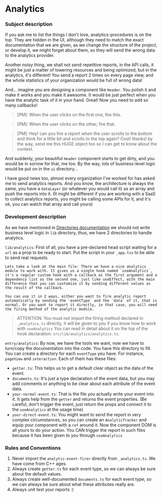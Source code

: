 # Analytics

### Subject description

If you ask me to list the things I don't love, analytics-procedures is on the top. They are hidden in the UI, although they need to match the exact documentation that we are given, as we change the structure of the project, or develop it, we might forget about them, so they will send the wrong data to the analytics provider.

Another noisy thing, we shall not send repetitive reports, in the API calls, it might be just a matter of lowering resources and being optimized, but in the analytics, it's different! You send a report 2 times on every page view, and the whole statistics of your organization would be full of wrong data!

And... imagine you are designing a component like `Header`. You polish it and make it works and you make it awesome. It would be just perfect when you have the analytic task of it in your hand. Great! Now you need to add so many callbacks!

> [PM]: When the user clicks on the first one, fire this.

> [PM]: When the user clicks on the other, fire that.

> [PM]: Hey! can you fire a report when the user scrolls to the bottom and think for a little bit and scrolls to the top again? Cool! thanks! by the way, send me this HUGE object too so I can get to know about the context.

And suddenly, your beautiful `Header` component starts to get dirty, and you would be in sorrow for that, me too. By the way, lots of business-level logic would be put on in the `ui` directory...

I have good news too, almost every organization I've worked for has asked me to send analytics reports. And you know, the architecture is always the same, you have a `dataLayer` (or whatever you would call it) as an array and push the reports into it. (It might be different if you are working with a SaaS to collect analytics reports, you might be calling some APIs for it, and it's ok, you can watch that array and call yours)

### Development description

As we have mentioned in [Directories documentation](https://github.com/movahedan/next-boilerplate/blob/main/docs/directories.md "Rule 9") we should not write business level logic in `lib` directory, thus, we have 2 directories to handle analytics.

`lib/analytics`:
    First of all, you have a pre-declared head script waiting for a `url` as a prop to be ready to start. Put the script in your `_app.tsx` to be able to send real requests.
    
    Lets take a look at the main file: There we have a nice analytics module to work with. It gives us a single hook named `useAnalytics`, it's a regular custom hook with a callback as the first argument and a dependency list as the second one, just like useEffect, with the main difference that you can customize it by sending different values as the result of the callback.
    
    You can use it in 2 ways, either you want to fire analytic report automatically by sending the `eventType` and the `data` of it, that is normal, Or you want to report it directly, in that case, you will need the firing method of the analytic module.
    
> ATTENTION: You must not import the firing method declared in `_analytics.ts` directly, it will be given to you if you know how to work with `useAnalytics`
> You can read in detail about it on the top of the hook declaration: `src/lib/analytics/analytics.ts`.
    
`entry/analytics`:
   By now, we have the tools we want, now we have to turn/copy the documentation into the code. You have this directory to fill. You can create a directory for each `eventType` you have. For instance, `pageView` and `interaction`. Each of them has these files:
   - `getter.ts`: 
      This helps us to get a default clear object as the data of the event.
   - `documents.ts`: 
      It's just a type declaration of the event data, but you may add comments or anything to be clear about each attribute of the event data.
   - `your-normal-event.ts`: 
      That is the file you actually write your event into it. It gets help from the `getter` and returns the event properties. (Be careful, don't trigger the event, just return the props and connect it to the `useAnalytics` at the usage time)
   - `your-direct-event.ts`: 
      You might want to send the report in very complex circumstances, so you can create an `AnalyticTracker` and equip your component with a `ref` around it. Now the component DOM is all yours to do your action. You CAN trigger the report in such files because it has been given to you through `useAnalytics`

### Rules and Conventions

1. Never import the `analytic-event-firer` directly from `_analytics.ts`. We have come from C++ ages.
2. Always create `getter.ts` for each event type, so we can always be sure about the default values.
3. Always create well-documented `documents.ts` for each event type, so we can always be sure about what these attributes really are.
4. Always unit test your reports :)
